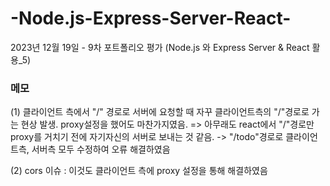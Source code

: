 # -Node.js-Express-Server-React-
2023년 12월 19일 - 9차 포트폴리오 평가 (Node.js 와 Express Server &amp; React 활용_5)


### 메모
(1) 클라이언트 측에서 "/" 경로로 서버에 요청할 때 자꾸 클라이언트측의 "/"경로로 가는 현상 발생. proxy설정을 했어도 마찬가지였음. => 아무래도 react에서 "/"경로만 proxy를 거치기 전에 자기자신의 서버로 보내는 것 같음. 
->  "/todo"경로로 클라이언트측, 서버측 모두 수정하여 오류 해결하였음

(2) cors 이슈 : 이것도 클라이언트 측에 proxy 설정을 통해 해결하였음 
